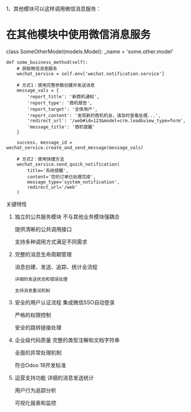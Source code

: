 1、其他模块可以这样调用微信消息服务：
# 在其他模块中使用微信消息服务
class SomeOtherModel(models.Model):
    _name = 'some.other.model'
    
    def some_business_method(self):
        # 获取微信消息服务
        wechat_service = self.env['wechat.notification.service']
        
        # 方式1：使用完整参数创建并发送消息
        message_vals = {
            'report_title': '新商机通知',
            'report_type': '商机报告',
            'report_target': '全体用户',
            'report_content': '发现新的商机机会，请及时查看处理...',
            'redirect_url': '/web#id=123&model=crm.lead&view_type=form',
            'message_title': '商机提醒'
        }
        
        success, message_id = wechat_service.create_and_send_message(message_vals)
        
        # 方式2：使用快捷方法
        wechat_service.send_quick_notification(
            title='系统提醒',
            content='您的订单已处理完成',
            message_type='system_notification',
            redirect_url='/web'
        )


关键特性
1. 独立的公共服务模块
    不与其他业务模块强耦合
    
    提供清晰的公共调用接口
    
    支持多种调用方式满足不同需求

2. 完整的消息生命周期管理
   
    消息创建、发送、追踪、统计全流程

       详细的发送状态和错误处理
        
       支持消息重试机制

3. 安全的用户认证流程
    集成微信SSO自动登录
    
    严格的权限控制
    
    安全的跳转链接处理

4. 企业级代码质量
    完整的类型注解和文档字符串

    全面的异常处理机制

    符合Odoo 18开发标准

5. 运营支持功能
   详细的消息发送统计

    用户行为追踪分析

    可视化报表和监控